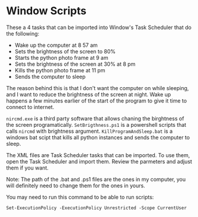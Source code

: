 # Window Scripts

These a 4 tasks that can be imported into Window's Task Scheduler that do the following:

- Wake up the computer at 8 57 am
- Sets the brightness of the screen to 80%
- Starts the python photo frame at 9 am
- Sets the brightness of the screen at 30% at 8 pm
- Kills the python photo frame at 11 pm
- Sends the computer to sleep

The reason behind this is that I don't want the computer on while sleeping, and I want to reduce the brightness of the screen at night. Wake up happens a few minutes earlier of the start of the program to give it time to connect to internet.

`nircmd.exe` is a third party software that allows chaning the birghtness of the screen programatically.
`SetBrigthness.ps1` is a powershell scripts that calls `nircmd` with brightness argument.
`KillProgramAndSleep.bat` is a windows bat scipt that kills all python instances and sends the computer to sleep. 

The XML files are Task Scheduler tasks that can be imported. To use them, open the Task Scheduler and import them. Review the parmeters and adjust them if you want.

Note: The path of the .bat and .ps1 files are the ones in my computer, you will definitely need to change them for the ones in yours.

You may need to run this command to be able to run scripts:

`Set-ExecutionPolicy -ExecutionPolicy Unrestricted -Scope CurrentUser`
